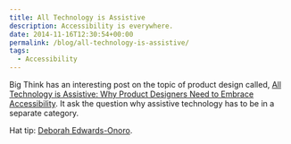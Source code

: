```yaml
---
title: All Technology is Assistive
description: Accessibility is everywhere.
date: 2014-11-16T12:30:54+00:00
permalink: /blog/all-technology-is-assistive/
tags:
  - Accessibility
---
```


Big Think has an interesting post on the topic of product design called, [All Technology is Assistive: Why Product Designers Need to Embrace Accessibility](http://bigthink.com/disruptive-demographics/50-shades-of-beige-can-we-build-accessible-products-places-that-are-exciting-too-2). It ask the question why assistive technology has to be in a separate category.

Hat tip: [Deborah Edwards-Onoro](http://www.lireo.com).
